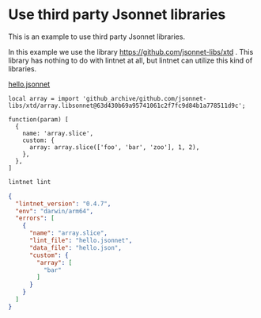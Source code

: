 # Use third party Jsonnet libraries

This is an example to use third party Jsonnet libraries.

In this example we use the library https://github.com/jsonnet-libs/xtd .
This library has nothing to do with lintnet at all, but lintnet can utilize this kind of libraries.

[hello.jsonnet](hello.jsonnet)

```jsonnet
local array = import 'github_archive/github.com/jsonnet-libs/xtd/array.libsonnet@63d430b69a95741061c2f7fc9d84b1a778511d9c';

function(param) [
  {
    name: 'array.slice',
    custom: {
      array: array.slice(['foo', 'bar', 'zoo'], 1, 2),
    },
  },
]

```
```sh
lintnet lint
```
```json
{
  "lintnet_version": "0.4.7",
  "env": "darwin/arm64",
  "errors": [
    {
      "name": "array.slice",
      "lint_file": "hello.jsonnet",
      "data_file": "hello.json",
      "custom": {
        "array": [
          "bar"
        ]
      }
    }
  ]
}
```

<!-- This file is generated by yodoc.
https://github.com/suzuki-shunsuke/yodoc
Please don't edit this code comment because yodoc depends on this code comment.
-->
